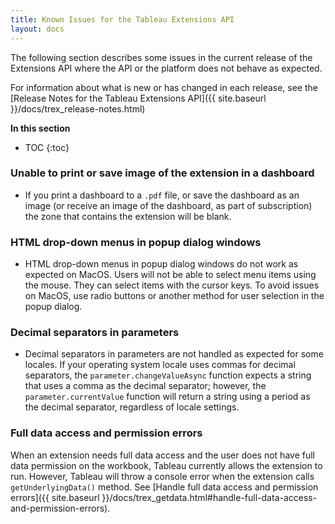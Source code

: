 ```yaml
---
title: Known Issues for the Tableau Extensions API
layout: docs
--- 
```


The following section describes some issues in the current release of the Extensions API where the API or the platform does not behave as expected.  

For information about what is new or has changed in each release, see the [Release Notes for the Tableau Extensions API]({{ site.baseurl }}/docs/trex_release-notes.html)

**In this section**

* TOC
{:toc}


### Unable to print or save image of the extension in a dashboard

- If you print a dashboard to a `.pdf` file, or save the dashboard as an image (or receive an image of the dashboard, as part of subscription) the zone that contains the extension will be blank.

### HTML drop-down menus in popup dialog windows

- HTML drop-down menus in popup dialog windows do not work as expected on MacOS. Users will not be able to select menu items using the mouse. They can select items with the cursor keys. To avoid issues on MacOS, use radio buttons or another method for user selection in the popup dialog. 

### Decimal separators in parameters
- Decimal separators in parameters are not handled as expected for some locales. If your operating system locale uses commas for decimal separators, the `parameter.changeValueAsync` function expects a string that uses a comma as the decimal separator; however, the `parameter.currentValue` function will return a string using a period as the decimal separator, regardless of locale settings. 

### Full data access and permission errors 
When an extension needs full data access and the user does not have full data permission on the workbook, Tableau currently allows the extension to run. However, Tableau will throw a console error when the extension calls `getUnderlyingData()` method. See [Handle full data access and permission errors]({{ site.baseurl }}/docs/trex_getdata.html#handle-full-data-access-and-permission-errors).